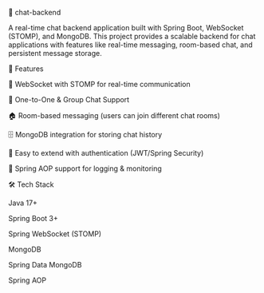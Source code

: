 📌 chat-backend

A real-time chat backend application built with Spring Boot, WebSocket (STOMP), and MongoDB.
This project provides a scalable backend for chat applications with features like real-time messaging, room-based chat, and persistent message storage.

🚀 Features

🔗 WebSocket with STOMP for real-time communication

💬 One-to-One & Group Chat Support

🏠 Room-based messaging (users can join different chat rooms)

🗄️ MongoDB integration for storing chat history

🔐 Easy to extend with authentication (JWT/Spring Security)

📜 Spring AOP support for logging & monitoring

🛠️ Tech Stack

Java 17+

Spring Boot 3+

Spring WebSocket (STOMP)

MongoDB

Spring Data MongoDB

Spring AOP

